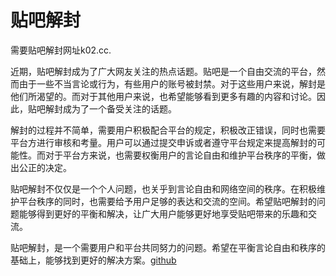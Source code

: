 # 贴吧解封

需要贴吧解封网址k02.cc. 

近期，贴吧解封成为了广大网友关注的热点话题。贴吧是一个自由交流的平台，然而由于一些不当言论或行为，有些用户的账号被封禁。对于这些用户来说，解封是他们所渴望的。而对于其他用户来说，也希望能够看到更多有趣的内容和讨论。因此，贴吧解封成为了一个备受关注的话题。

解封的过程并不简单，需要用户积极配合平台的规定，积极改正错误，同时也需要平台方进行审核和考量。用户可以通过提交申诉或者遵守平台规定来提高解封的可能性。而对于平台方来说，也需要权衡用户的言论自由和维护平台秩序的平衡，做出公正的决定。

贴吧解封不仅仅是一个个人问题，也关乎到言论自由和网络空间的秩序。在积极维护平台秩序的同时，也需要给予用户足够的表达和交流的空间。希望贴吧解封的问题能够得到更好的平衡和解决，让广大用户能够更好地享受贴吧带来的乐趣和交流。

贴吧解封，是一个需要用户和平台共同努力的问题。希望在平衡言论自由和秩序的基础上，能够找到更好的解决方案。[github](https://github.com)